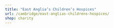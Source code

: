 ```yaml
---
title: "East Anglia’s Children’s Hospices"
url: /cambridge/east-anglias-childrens-hospices/
shop: charity
---
```

